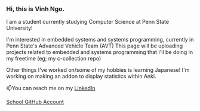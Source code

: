 ### Hi, this is Vinh Ngo.

I am a student currently studying Computer Science at Penn State University! 

I'm interested in embedded systems and systems programming, currently in Penn State's Advanced Vehicle Team (AVT)
This page will be uploading projects related to embedded and systems programming that I'll be doing in my freetime (eg; my c-collection repo)

Other things I've worked on/some of my hobbies is learning Japanese! I'm working on making an addon to display statistics within Anki.

📫You can reach me on my <a href="https://www.linkedin.com/in/vinh-ngo380/">LinkedIn</a>

<a href="github.com/vln5066">School GitHub Account</a>


<!--
**vinhngo380/vinhngo380** is a ✨ _special_ ✨ repository because its `README.md` (this file) appears on your GitHub profile.

Here are some ideas to get you started:

- 🔭 I’m currently working on ...
- 🌱 I’m currently learning ...
- 👯 I’m looking to collaborate on ...
- 🤔 I’m looking for help with ...
- 💬 Ask me about ...
- 📫 How to reach me: ...
- 😄 Pronouns: ...
- ⚡ Fun fact: ...
-->
